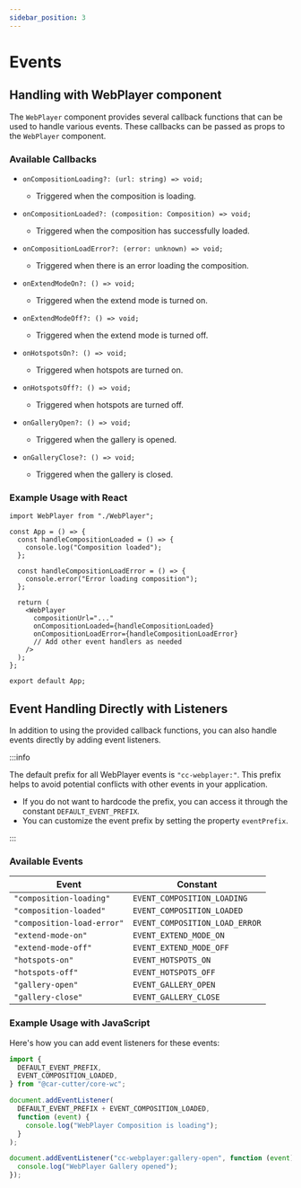 ```yaml
---
sidebar_position: 3
---
```


# Events

## Handling with WebPlayer component

The `WebPlayer` component provides several callback functions that can be used to handle various events. These callbacks can be passed as props to the `WebPlayer` component.

### Available Callbacks

- `onCompositionLoading?: (url: string) => void;`

  - Triggered when the composition is loading.

- `onCompositionLoaded?: (composition: Composition) => void;`

  - Triggered when the composition has successfully loaded.

- `onCompositionLoadError?: (error: unknown) => void;`

  - Triggered when there is an error loading the composition.

- `onExtendModeOn?: () => void;`

  - Triggered when the extend mode is turned on.

- `onExtendModeOff?: () => void;`

  - Triggered when the extend mode is turned off.

- `onHotspotsOn?: () => void;`

  - Triggered when hotspots are turned on.

- `onHotspotsOff?: () => void;`

  - Triggered when hotspots are turned off.

- `onGalleryOpen?: () => void;`

  - Triggered when the gallery is opened.

- `onGalleryClose?: () => void;`
  - Triggered when the gallery is closed.

### Example Usage with React

```tsx
import WebPlayer from "./WebPlayer";

const App = () => {
  const handleCompositionLoaded = () => {
    console.log("Composition loaded");
  };

  const handleCompositionLoadError = () => {
    console.error("Error loading composition");
  };

  return (
    <WebPlayer
      compositionUrl="..."
      onCompositionLoaded={handleCompositionLoaded}
      onCompositionLoadError={handleCompositionLoadError}
      // Add other event handlers as needed
    />
  );
};

export default App;
```

## Event Handling Directly with Listeners

In addition to using the provided callback functions, you can also handle events directly by adding event listeners.

:::info

The default prefix for all WebPlayer events is `"cc-webplayer:"`. This prefix helps to avoid potential conflicts with other events in your application.

- If you do not want to hardcode the prefix, you can access it through the constant `DEFAULT_EVENT_PREFIX`.
- You can customize the event prefix by setting the property `eventPrefix`.

:::

### Available Events

| Event                      | Constant                       |
| -------------------------- | ------------------------------ |
| `"composition-loading"`    | `EVENT_COMPOSITION_LOADING`    |
| `"composition-loaded"`     | `EVENT_COMPOSITION_LOADED`     |
| `"composition-load-error"` | `EVENT_COMPOSITION_LOAD_ERROR` |
| `"extend-mode-on"`         | `EVENT_EXTEND_MODE_ON`         |
| `"extend-mode-off"`        | `EVENT_EXTEND_MODE_OFF`        |
| `"hotspots-on"`            | `EVENT_HOTSPOTS_ON`            |
| `"hotspots-off"`           | `EVENT_HOTSPOTS_OFF`           |
| `"gallery-open"`           | `EVENT_GALLERY_OPEN`           |
| `"gallery-close"`          | `EVENT_GALLERY_CLOSE`          |

### Example Usage with JavaScript

Here's how you can add event listeners for these events:

```js
import {
  DEFAULT_EVENT_PREFIX,
  EVENT_COMPOSITION_LOADED,
} from "@car-cutter/core-wc";

document.addEventListener(
  DEFAULT_EVENT_PREFIX + EVENT_COMPOSITION_LOADED,
  function (event) {
    console.log("WebPlayer Composition is loading");
  }
);

document.addEventListener("cc-webplayer:gallery-open", function (event) {
  console.log("WebPlayer Gallery opened");
});
```
